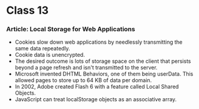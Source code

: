 # Class 13
### Article: Local Storage for Web Applications
- Cookies slow down web applications by needlessly transmitting the same data repeatedly.
- Cookie data is unencrypted.
- The desired outcome is lots of storage space on the client that persists beyond a page refresh and isn't transmitted to the server. 
- Microsoft invented DHTML Behaviors, one of them being userData. This allowed pages to store up to 64 KB of data per domain.
- In 2002, Adobe created Flash 6 with a feature called Local Shared Objects.
- JavaScript can treat localStorage objects as an associative array.
